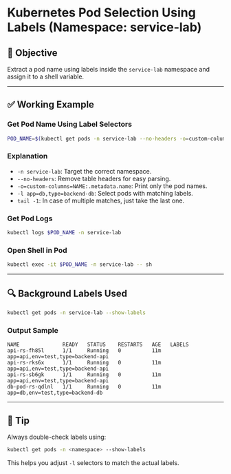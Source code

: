 
# Kubernetes Pod Selection Using Labels (Namespace: service-lab)

## 🧠 Objective
Extract a pod name using labels inside the `service-lab` namespace and assign it to a shell variable.

---

## ✅ Working Example

### Get Pod Name Using Label Selectors
```bash
POD_NAME=$(kubectl get pods -n service-lab --no-headers -o=custom-columns=NAME:.metadata.name -l app=db,type=backend-db | tail -1)
```

### Explanation
- `-n service-lab`: Target the correct namespace.
- `--no-headers`: Remove table headers for easy parsing.
- `-o=custom-columns=NAME:.metadata.name`: Print only the pod names.
- `-l app=db,type=backend-db`: Select pods with matching labels.
- `tail -1`: In case of multiple matches, just take the last one.

### Get Pod Logs
```bash
kubectl logs $POD_NAME -n service-lab
```

### Open Shell in Pod
```bash
kubectl exec -it $POD_NAME -n service-lab -- sh
```

---

## 🔍 Background Labels Used
```bash
kubectl get pods -n service-lab --show-labels
```

### Output Sample
```
NAME              READY   STATUS    RESTARTS   AGE   LABELS
api-rs-fh85l      1/1     Running   0          11m   app=api,env=test,type=backend-api
api-rs-rks6x      1/1     Running   0          11m   app=api,env=test,type=backend-api
api-rs-sb6gk      1/1     Running   0          11m   app=api,env=test,type=backend-api
db-pod-rs-qdlnl   1/1     Running   0          11m   app=db,env=test,type=backend-db
```

---

## 📌 Tip
Always double-check labels using:
```bash
kubectl get pods -n <namespace> --show-labels
```

This helps you adjust `-l` selectors to match the actual labels.
